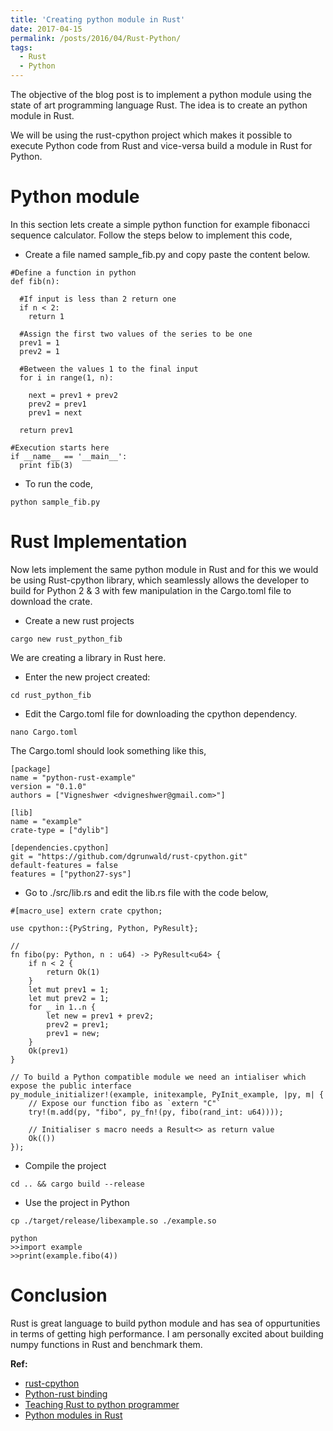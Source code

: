 ```yaml
---
title: 'Creating python module in Rust'
date: 2017-04-15
permalink: /posts/2016/04/Rust-Python/
tags:
  - Rust
  - Python
---
```


The objective of the blog post is to implement a python module using the state of art programming language Rust. The idea is to create an python module in Rust.

We will be using the rust-cpython project which makes it possible to execute Python code from Rust and vice-versa build a module in Rust for Python.

Python module
=============

In this section lets create a simple python function for example fibonacci sequence calculator. Follow the steps below to implement this code,

* Create a file named sample_fib.py and copy paste the content below. 

~~~~
#Define a function in python
def fib(n):
  
  #If input is less than 2 return one
  if n < 2:
    return 1
  
  #Assign the first two values of the series to be one
  prev1 = 1
  prev2 = 1
  
  #Between the values 1 to the final input
  for i in range(1, n):
  
    next = prev1 + prev2
    prev2 = prev1
    prev1 = next
    
  return prev1

#Execution starts here
if __name__ == '__main__':
  print fib(3)
~~~~

* To run the code,

~~~~
python sample_fib.py
~~~~

Rust Implementation
===================

Now lets implement the same python module in Rust and for this we would be using Rust-cpython library, which seamlessly allows the developer to build for Python 2 & 3 with few manipulation in the Cargo.toml file to download the crate.

* Create a new rust projects

~~~~
cargo new rust_python_fib
~~~~

We are creating a library in Rust here.

* Enter the new project created:

~~~~
cd rust_python_fib
~~~~

*  Edit the Cargo.toml file for downloading the cpython dependency.

~~~~
nano Cargo.toml
~~~~

The Cargo.toml should look something like this,

~~~~
[package]
name = "python-rust-example"
version = "0.1.0"
authors = ["Vigneshwer <dvigneshwer@gmail.com>"]

[lib]
name = "example"
crate-type = ["dylib"]

[dependencies.cpython]
git = "https://github.com/dgrunwald/rust-cpython.git"
default-features = false
features = ["python27-sys"]

~~~~

* Go to ./src/lib.rs and edit the lib.rs file with the code below,

~~~~
#[macro_use] extern crate cpython;

use cpython::{PyString, Python, PyResult};

// 
fn fibo(py: Python, n : u64) -> PyResult<u64> {
    if n < 2 {
        return Ok(1)
    }
    let mut prev1 = 1;
    let mut prev2 = 1;
    for _ in 1..n {
        let new = prev1 + prev2;
        prev2 = prev1;
        prev1 = new;
    }
    Ok(prev1) 
}

// To build a Python compatible module we need an intialiser which expose the public interface
py_module_initializer!(example, initexample, PyInit_example, |py, m| {
    // Expose our function fibo as `extern "C"`
    try!(m.add(py, "fibo", py_fn!(py, fibo(rand_int: u64))));

    // Initialiser s macro needs a Result<> as return value
    Ok(())
});

~~~~

* Compile the project

~~~~
cd .. && cargo build --release
~~~~

* Use the project in Python

~~~~
cp ./target/release/libexample.so ./example.so

python
>>import example
>>print(example.fibo(4))
~~~~

Conclusion
==========

Rust is great language to build python module and has sea of oppurtunities in terms of getting high performance. I am personally excited about building numpy functions in Rust and benchmark them.

**Ref:**

* [rust-cpython](https://github.com/dgrunwald/rust-cpython)
* [Python-rust binding](http://www.expobrain.net/2016/09/18/create-python-module-in-rust/)
* [Teaching Rust to python programmer](http://lucumr.pocoo.org/2015/5/27/rust-for-pythonistas/)
* [Python modules in Rust](http://ehiggs.github.io/2015/07/Python-Modules-In-Rust/)


